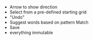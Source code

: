 - Arrow to show direction
- Select from a pre-defined starting grid
- "Undo"
- Suggest words based on pattern Match
- Save
- everything immutable
